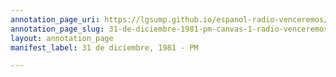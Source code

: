 ```yaml
---
annotation_page_uri: https://lgsump.github.io/espanol-radio-venceremos/annotations/31-de-diciembre-1981-pm-canvas-1-radio-venceremos.json
annotation_page_slug: 31-de-diciembre-1981-pm-canvas-1-radio-venceremos
layout: annotation_page
manifest_label: 31 de diciembre, 1981 - PM

---
```

